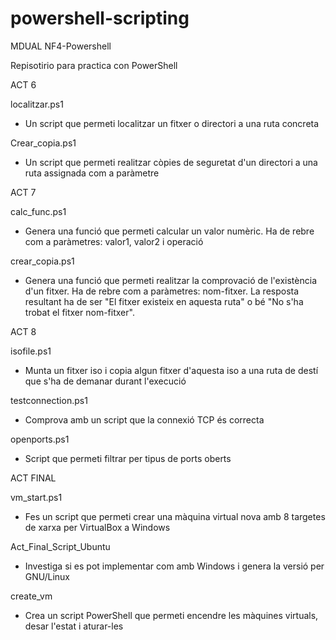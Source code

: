 # powershell-scripting
MDUAL NF4-Powershell

Repisotirio para practica con PowerShell

ACT 6

  localitzar.ps1
  - Un script que permeti localitzar un fitxer o directori a una ruta concreta
  
  Crear_copia.ps1
  - Un script que permeti realitzar còpies de seguretat d'un directori a una ruta assignada com a paràmetre

ACT 7

  calc_func.ps1
  - Genera una funció que permeti calcular un valor numèric. Ha de rebre com a paràmetres: valor1, valor2 i operació
  
  crear_copia.ps1
  - Genera una funció que permeti realitzar la comprovació de l'existència d'un fitxer. Ha de rebre com a paràmetres: nom-fitxer. La resposta resultant ha de ser "El fitxer        existeix en aquesta ruta" o bé "No s'ha trobat el fitxer nom-fitxer".

ACT 8

  isofile.ps1
  - Munta un fitxer iso i copia algun fitxer d'aquesta iso a una ruta de destí que s'ha de demanar durant l'execució
  
  testconnection.ps1
  - Comprova amb un script que la connexió TCP és correcta
    
  openports.ps1
  - Script que permeti filtrar per tipus de ports oberts

ACT FINAL

  vm_start.ps1
  - Fes un script que permeti crear una màquina virtual nova amb 8 targetes de xarxa per VirtualBox a Windows

  Act_Final_Script_Ubuntu
  - Investiga si es pot implementar com amb Windows i genera la versió per GNU/Linux

  create_vm
  - Crea un script PowerShell que permeti encendre les màquines virtuals, desar l'estat i aturar-les
